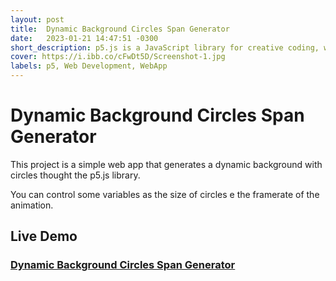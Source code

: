 ```yaml
---
layout: post
title:  Dynamic Background Circles Span Generator
date:   2023-01-21 14:47:51 -0300
short_description: p5.js is a JavaScript library for creative coding, with a focus on making coding accessible and inclusive for artists, designers, educators, beginners, and anyone else! 
cover: https://i.ibb.co/cFwDt5D/Screenshot-1.jpg
labels: p5, Web Development, WebApp
---
```



# Dynamic Background Circles Span Generator

This project is a simple web app that generates a dynamic background with circles thought the p5.js library.

You can control some variables as the size of circles e the framerate of the animation.

## Live Demo

### [Dynamic Background Circles Span Generator](https://lucasgeron.github.io/p5/dynamic-background-circles-span-generator)